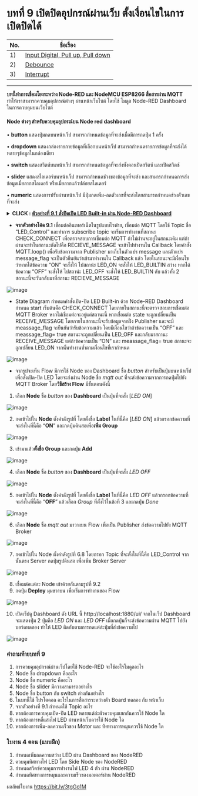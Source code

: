 # บทที่ 9 เปิดปิดอุปกรณ์ผ่านเว็บ ตั้งเงื่อนไขในการเปิดปิดได้

No. |ชื่อเรื่อง|
----- |----- |
1)|[Input Digital, Pull up, Pull down](https://github.com/phisic1714/IoT-Learning-Set/blob/Pea/%E0%B8%9A%E0%B8%97%E0%B8%97%E0%B8%B5%E0%B9%882/%E0%B8%9A%E0%B8%97%E0%B8%97%E0%B8%B5%E0%B9%88_2.md#input-digital--pull-up-pull-down)|
2)|[Debounce](https://github.com/phisic1714/IoT-Learning-Set/blob/Pea/%E0%B8%9A%E0%B8%97%E0%B8%97%E0%B8%B5%E0%B9%882/%E0%B8%9A%E0%B8%97%E0%B8%97%E0%B8%B5%E0%B9%88_2.md#debounce)|
3)|[Interrupt](https://github.com/phisic1714/IoT-Learning-Set/blob/Pea/%E0%B8%9A%E0%B8%97%E0%B8%97%E0%B8%B5%E0%B9%882/%E0%B8%9A%E0%B8%97%E0%B8%97%E0%B8%B5%E0%B9%88_2.md#interrupt)|

---
**บทนี้ทำการเชื่อมโยงระหว่าง Node-RED และ NodeMCU ESP8266 สื่อสารผ่าน MQTT** ทำให้เราสามารถควบคุมอุปกรณ์ต่างๆ ผ่านหน้าเว็บไซต์ โดยใช้ โมดูล Node-RED Dashboard ในการควบคุมบนเว็บไซต์

#### **Node ต่างๆ สำหรับควบคุมอุปกรณ์บน Node red dashboard**
•	**button** แสดงปุ่มกดบนหน้าเว็ป สามารถกำหนดข้อมูลที่จะส่งเมื่อมีการกดปุ่ม 1 ครั้ง

•	**dropdown** แสดงกล่องรายกายข้อมูลที่เลือกบนหน้าเว็ป สามารถกำหนดรายการข้อมูลที่จะส่งได้หลายๆข้อมูลในกล่องเดียว

•	**switch** แสดงสวิตซ์บนหน้าเว็ป สามารถกำหนดข้อมูลที่จะส่งทั้งตอนปิดสวิตซ์ และเปิดสวิตซ์

•	**slider** แสดงสไลเดอร์บนหน้าเว็ป สามารถกำหนดช่วงของข้อมูลที่จะส่ง และสามารถกำหนดการส่งข้อมูลเมื่อลากสไลเดอร์ หรือเมื่อลากแล้วปล่อยสไลเดอร์

•	**numeric** แสดงการปรับผ่านหน้าเว็ป มีปุ่มกดเพิ่ม-ลดตัวเลขที่จะส่งโดยสามารถกำหนดช่วงตัวเลขที่จะส่ง

**<details><summary>CLICK : <ins>ตัวอย่างที่ 9.1 สั่งปิดเปิด LED Built-in ผ่าน Node-RED Dashboard</ins></summary>**
<p>

```ruby
#include <ESP8266WiFi.h>
#include <PubSubClient.h>
#define WIFI_STA_NAME "xxxx"    // ชื่อ wifi
#define WIFI_STA_PASS "xxxx"      // รหัส wifi
#define MQTT_SERVER "xxxx" // Server Domain Name หรือ IP Address
#define MQTT_PORT 1883                // Port MQTT Broker
#define MQTT_USERNAME "xxxx"
#define MQTT_PASSWORD "xxxx"
#define MQTT_NAME "xxxx"          // ชื่อที่ต้องการให้แสดงใน MQTT Broker
#define MQTT_TOPIC "LED_Control " // ชื่อ Topic
WiFiClient client;
PubSubClient MQTT(client);
const int CHECK_CONNECT = 0;
const int RECIEVE_MESSAGE = 1;
const int LED_ON = 2;
const int LED_OFF = 3;
bool message_flag;
String message;
int state;
void callback(char *topic, byte *payload, unsigned int length) // ฟังก์ชันสำหรับรับข้อมูลจาก MQTT Broker
{
    message = "";
    message_flag = true; // กำหนดค่า message_flag เป็น true เพื่อบอกให้รู้ว่ามีข้อมูลใหม่เข้ามา
    Serial.print("Message arrived [");
    Serial.print(topic);
    Serial.print("] : ");
    for (int i = 0; i < length; i++)
    {
        message += (char)payload[i]; // เก็บข้อมูลที่ได้รับไว้ในตัวแปร message
    }
}
void setup()
{
    state = CHECK_CONNECT;
    Serial.begin(115200);
    pinMode(LED_BUILTIN, OUTPUT); // กำหนด pin LED_BUILTIN เป็น OUTPUT
    WiFi.mode(WIFI_STA);
    Serial.println(WIFI_STA_NAME);
    Serial.println("WIFI Connecting");
    WiFi.begin(WIFI_STA_NAME, WIFI_STA_PASS); // เชื่อมต่อ wifi
    for (int i = 0; i < 20; i++)
    {
        delay(500);
        Serial.print(".");
    }
    if (WiFi.status() == WL_CONNECTED)
    {
        Serial.print("\nWiFi Connected. \n");
    }
    else
    {
        Serial.print("\nWIFI Connect fail. ");
    }
    MQTT.setServer(MQTT_SERVER, MQTT_PORT);                // กำหนด MQTT Server และ Port
    MQTT.connect(MQTT_NAME, MQTT_USERNAME, MQTT_PASSWORD); // ทำการเชื่อมต่อ MQTT Broker
    MQTT.setCallback(callback);                            // กำหนดฟังก์ชัน callback เป็นฟังก์ชันรับข้อมูลจาก MQTT Broker
    MQTT.subscribe(MQTT_TOPIC);
}
void loop()
{
    switch (state)
    {
    case CHECK_CONNECT:
        // หากไม่ได้เชื่อมต่อ MQTT Broker ให้ทำการเชื่อมต่อใหม่
        if (MQTT.connected())
        {
            Serial.println("MQTT Connected.");
            state = RECIEVE_MESSAGE;
        }
        else
        {
            Serial.println("MQTT Fail Connected.");
        }
        break;
    case RECIEVE_MESSAGE:
        MQTT.loop();
        if (message == "ON" && message_flag == true)
        {
            state = LED_ON;
        }
        else if (message == "OFF" && message_flag == true)
        {
            state = LED_OFF;
        }
        break;
    case LED_ON:
        Serial.println(message);
        digitalWrite(LED_BUILTIN, LOW);
         message_flag = false;
        state = RECIEVE_MESSAGE;
        break;
    case LED_OFF:
        Serial.println(message);
        digitalWrite(LED_BUILTIN, HIGH);
         message_flag = false;
        state = RECIEVE_MESSAGE;
        break;
    }
}
```
<p>
</details>

* **จากตัวอย่างโค้ด 9.1** เชื่อมต่ออินเทอร์เน็ตในรูปแบบไวฟาย, เชื่อมต่อ MQTT โดยใช้ Topic ชื่อ “LED_Control”  และทำการ subscribe topic     จะเริ่มการทำงานที่สถานะ CHECK_CONNECT เพื่อตรวจสอบการเชื่อมต่อ MQTT ถ้าไม่ผ่านจะอยู่ในสถนะเดิม แต่ถ้าผ่านจะทำในสถานะถัดไปคือ RECIEVE_MESSAGE จะเข้าไปทำงานใน Callback โดยคำสั่ง MQTT.loop() เพื่อรับข้อความจาก Publisher มาเก็บในตัวแปร message และตัวแปร message_flag จะเป็นตัวยืนยันว่าเข้ามาทำงานใน Callback แล้ว โดยในสถนะจะมีเงื่อนไขว่าหากได้ข้อความ “ON” จะสั่งให้ ไปสถาน่ะ LED_ON จะสั่งให้ LED_BUILTIN สว่าง หากได้ข้อความ “OFF” จะสั่งให้ ไปสถาน่ะ LED_OFF จะสั่งให้ LED_BUILTIN ดับ แล้วทั้ง 2 สถานะนี้จะวันกลับมาที่สถานะ RECIEVE_MESSAGE

![image](image/9.1-State-on-off-BUILTIN.png)

* State Diagram กำหนดคำสั่งเปิด-ปิด LED Built-in ด้วย Node-RED Dashboard กำหนด start เริ่มต้นคือ CHECK_CONNECT โดยภายในสถานะนี้จะตรวจสอบการเชื่อมต่อ MQTT Broker หากไม่เชื่อมต่อจะอยู่แค่สถานะนี้ หากเชื่อมต่อ state จะถูกเปลี่ยนเป็น RECEIVE_MESSAGE โดยภายในสถานะนี้จะรับข้อมูลจากฝั่ง Publisher และจะมี meassage_flag จะยืนยันว่ารับข้อความแล้ว โดยมีเงื่อนไขว่าถ้าข้อความเป็น “OFF” และ meassage_flag= true สถานะจะถูกเปลี่ยนเป็น LED_OFF และกลับมาสถานะ RECEIVE_MESSAGE แต่ถ้าข้อความเป็น “ON” และ meassage_flag= true สถานะจะถูกเปลี่ยน LED_ON จากนั้นทำงานซ้ำตามเงื่อนไขที่เรากำหนด

![image](image/9.2-SetNode-opcl-LED.png)

* จากรูปจะเห็น Flow มีการใช้ Node ของ Dashboard ชื่อ *button* สำหรับเป็นปุ่มบนหน้าเว็ปเพื่อสั่งเปิด-ปิด LED โดยจะส่งผ่าน Node ชื่อ *mqtt out* ที่จะส่งข้อความจากการกดปุ่มไปยัง MQTT Broker โดย**วิธีสร้าง Flow** มีขั้นตอนดังนี้ 

1.	เลือก **Node** ชื่อ *button* ของ **Dashboard** เป็นปุ่มที่จะสั่ง [*LED ON*]

![image](image/9.3-Node-btn.png)

2.	กดเข้าไปใน **Node** ตั้งค่าดังรูปที่ โดยตั้งชื่อ **Label** ในที่นี้คือ [*LED ON*] แล้วกรอกข้อความที่จะส่งในที่นี้คือ “**ON**” และกดปุ่มดินสอเพื่อ**เพิ่ม Group**

![image](image/9.4-SetNodeRED-OnOff.png)

3.	เข้ามาแล้ว**ตั้งชื่อ Group** และกดปุ่ม **Add**

![image](image/9.5-SetNGroup.png)

4.	 เลือก **Node** ชื่อ *button* ของ **Dashboard** เป็นปุ่มที่จะสั่ง *LED OFF*

![image](image/9.6-Node-nameBTN.png)

5.	กดเข้าไปใน **Node** ตั้งค่าดังรูปที่ โดยตั้งชื่อ **Label** ในที่นี้คือ *LED OFF* แล้วกรอกข้อความที่จะส่งในที่นี้คือ “**OFF**” แล้วเลือก *Group* ที่ตั้งไว้ในข้อที่ 3 และกดปุ่ม *Done*

![image](image/9.7-SetNode.png)

6.	เลือก **Node** ชื่อ *mqtt out* มาวางบน Flow เพื่อเป็น Publisher ส่งข้อความไปยัง MQTT Broker

![image](image/9.8-Node-mqttout.png)

7.	กดเข้าไปใน Node ตั้งค่าดังรูปที่ 6.8 โดยกรอก Topic ที่จะตั้งในที่นี้คือ LED_Control จากนั้นตรง Server กดปุ่มรูปดินสอ เพื่อเพิ่ม Broker Server

![image](image/9.9-setNode.png)

8.	เชื่อมต่อแต่ละ Node เข้าด้วยกันตามรูปที่ 9.2
9.	กดปุ่ม **Deploy** มุมขวาบน เพื่อเริ่มการทำงานของ Flow

![image](image/9.10-Deploy.png)

10.	เปิดเว็ปดู Dashboard ดัง URL นี้ http://localhost:1880/ui/
จากในเว็ป Dashboard จะแสดงปุ่ม 2 ปุ่มคือ *LED ON* และ *LED OFF* เมื่อกดปุ่มก็จะส่งข้อความผ่าน MQTT ไปยัง บอร์ดทดลอง ทำให้ LED ติดกับตามการกดแต่ล่ะปุ่มที่ส่งข้อความไป

![image](image/9.11-แสดงปุ่มหน้าDashboard.png)

### คำถามท้ายบทที่ 9
1.	การควบคุมอุปกรณ์ผ่านเว็ปโดยใช้ Node-RED จะใช้อะไรโมดูลอะไร
2.	Node ชื่อ dropdown คืออะไร 
3.	Node ชื่อ numeric คืออะไร
4.	Node ชื่อ slider มีความสามารถอย่างไร
5.	Node ชื่อ button กับ switch ต่างกันอย่างไร
6.	ในบทนี้ใช้ โปรโตคอล อะไรในการสื่อสารระหว่างตัว Board ทดลอง กับ หน้าเว็บ
7.	จากตัวอย่างที่ 9.1 กำหนดใช้ Topic อะไร 
8.	หากต้องการควบคุมเปิด-ปิด LED หลายแต่ล่ะตัวควบคุมแยกกันควรใช้ Node ใด
9.	หากต้องการหลี่แสงไฟ LED ผ่านหน้าเว็บควรใช้ Node ใด
10.	หากต้องการเพิ่ม-ลดความเร็วของ Motor และ ทิศทางการหมุนควรใช้ Node ใด

### ใบงาน 4 ตอน (แบบฝึก)
1)	กำหนดเพิ่มลดความสว่าง LED ผ่าน Dashboard ของ NodeRED
2)	ควบคุมทิศทางไฟ LED โดย Side Node ของ NodeRED
3)	กำหนดสวิตซ์ควบคุมการทำงานไฟ LED 4 ตัว ผ่าน NodeRED
4)	กำหนดทิศทางการหมุนและความเร็วของมอเตอร์ผ่าน NodeRED

ผลลัพธ์ใบงาน https://bit.ly/3tgGo1M 
